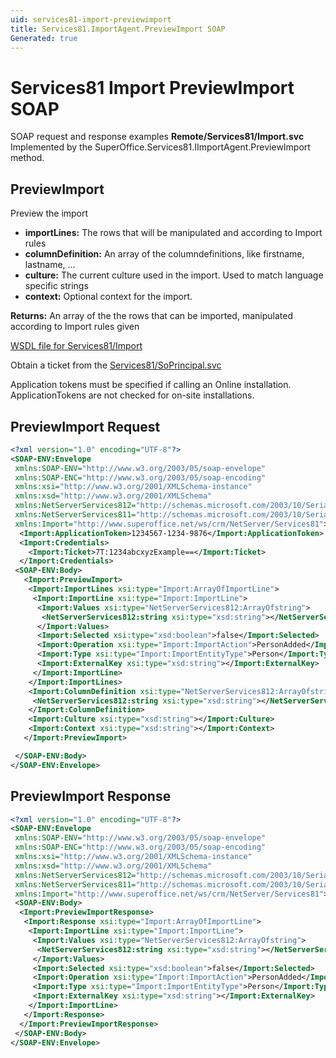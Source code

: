 ```yaml
---
uid: services81-import-previewimport
title: Services81.ImportAgent.PreviewImport SOAP
Generated: true
---
```


# Services81 Import PreviewImport SOAP

SOAP request and response examples **Remote/Services81/Import.svc**
Implemented by the <see cref="M:SuperOffice.Services81.IImportAgent.PreviewImport">SuperOffice.Services81.IImportAgent.PreviewImport</see> method.

## PreviewImport

Preview the import

* **importLines:** The rows that will be manipulated and according to Import rules
* **columnDefinition:** An array of the columndefinitions, like firstname, lastname, ...
* **culture:** The current culture used in the import. Used to match language specific strings
* **context:** Optional context for the import.

**Returns:** An array of the the rows that can be imported, manipulated according to Import rules given


[WSDL file for Services81/Import](../Services81-Import.md)

Obtain a ticket from the [Services81/SoPrincipal.svc](../SoPrincipal/SoPrincipal.md)

Application tokens must be specified if calling an Online installation. ApplicationTokens are not checked for on-site installations.

## PreviewImport Request

```xml
<?xml version="1.0" encoding="UTF-8"?>
<SOAP-ENV:Envelope
 xmlns:SOAP-ENV="http://www.w3.org/2003/05/soap-envelope"
 xmlns:SOAP-ENC="http://www.w3.org/2003/05/soap-encoding"
 xmlns:xsi="http://www.w3.org/2001/XMLSchema-instance"
 xmlns:xsd="http://www.w3.org/2001/XMLSchema"
 xmlns:NetServerServices812="http://schemas.microsoft.com/2003/10/Serialization/Arrays"
 xmlns:NetServerServices811="http://schemas.microsoft.com/2003/10/Serialization/"
 xmlns:Import="http://www.superoffice.net/ws/crm/NetServer/Services81">
  <Import:ApplicationToken>1234567-1234-9876</Import:ApplicationToken>
  <Import:Credentials>
    <Import:Ticket>7T:1234abcxyzExample==</Import:Ticket>
  </Import:Credentials>
 <SOAP-ENV:Body>
   <Import:PreviewImport>
    <Import:ImportLines xsi:type="Import:ArrayOfImportLine">
     <Import:ImportLine xsi:type="Import:ImportLine">
      <Import:Values xsi:type="NetServerServices812:ArrayOfstring">
       <NetServerServices812:string xsi:type="xsd:string"></NetServerServices812:string>
      </Import:Values>
      <Import:Selected xsi:type="xsd:boolean">false</Import:Selected>
      <Import:Operation xsi:type="Import:ImportAction">PersonAdded</Import:Operation>
      <Import:Type xsi:type="Import:ImportEntityType">Person</Import:Type>
      <Import:ExternalKey xsi:type="xsd:string"></Import:ExternalKey>
     </Import:ImportLine>
    </Import:ImportLines>
    <Import:ColumnDefinition xsi:type="NetServerServices812:ArrayOfstring">
     <NetServerServices812:string xsi:type="xsd:string"></NetServerServices812:string>
    </Import:ColumnDefinition>
    <Import:Culture xsi:type="xsd:string"></Import:Culture>
    <Import:Context xsi:type="xsd:string"></Import:Context>
   </Import:PreviewImport>

 </SOAP-ENV:Body>
</SOAP-ENV:Envelope>

```


## PreviewImport Response

```xml
<?xml version="1.0" encoding="UTF-8"?>
<SOAP-ENV:Envelope
 xmlns:SOAP-ENV="http://www.w3.org/2003/05/soap-envelope"
 xmlns:SOAP-ENC="http://www.w3.org/2003/05/soap-encoding"
 xmlns:xsi="http://www.w3.org/2001/XMLSchema-instance"
 xmlns:xsd="http://www.w3.org/2001/XMLSchema"
 xmlns:NetServerServices812="http://schemas.microsoft.com/2003/10/Serialization/Arrays"
 xmlns:NetServerServices811="http://schemas.microsoft.com/2003/10/Serialization/"
 xmlns:Import="http://www.superoffice.net/ws/crm/NetServer/Services81">
 <SOAP-ENV:Body>
  <Import:PreviewImportResponse>
   <Import:Response xsi:type="Import:ArrayOfImportLine">
    <Import:ImportLine xsi:type="Import:ImportLine">
     <Import:Values xsi:type="NetServerServices812:ArrayOfstring">
      <NetServerServices812:string xsi:type="xsd:string"></NetServerServices812:string>
     </Import:Values>
     <Import:Selected xsi:type="xsd:boolean">false</Import:Selected>
     <Import:Operation xsi:type="Import:ImportAction">PersonAdded</Import:Operation>
     <Import:Type xsi:type="Import:ImportEntityType">Person</Import:Type>
     <Import:ExternalKey xsi:type="xsd:string"></Import:ExternalKey>
    </Import:ImportLine>
   </Import:Response>
  </Import:PreviewImportResponse>
 </SOAP-ENV:Body>
</SOAP-ENV:Envelope>

```

